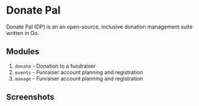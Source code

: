 # Donate Pal

Donate Pal (DP) is an an open-source, inclusive donation management suite written in Go.

## Modules

1. `donate` - Donation to a fundraiser
2. `events` - Funraiser account planning and registration
3. `manage` - Funraiser account planning and registration

## Screenshots
